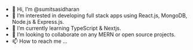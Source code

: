 - 👋 Hi, I’m @sumitsasidharan
- 👀 I’m interested in developing full stack apps using React.js, MongoDB, Node.js & Express.js.
- 🌱 I’m currently learning TypeScript & Nextjs.
- 💞️ I’m looking to collaborate on any MERN or open source projects.
- 📫 How to reach me ...

<!---
sumitsasidharan/sumitsasidharan is a ✨ special ✨ repository because its `README.md` (this file) appears on your GitHub profile.
You can click the Preview link to take a look at your changes.
--->
